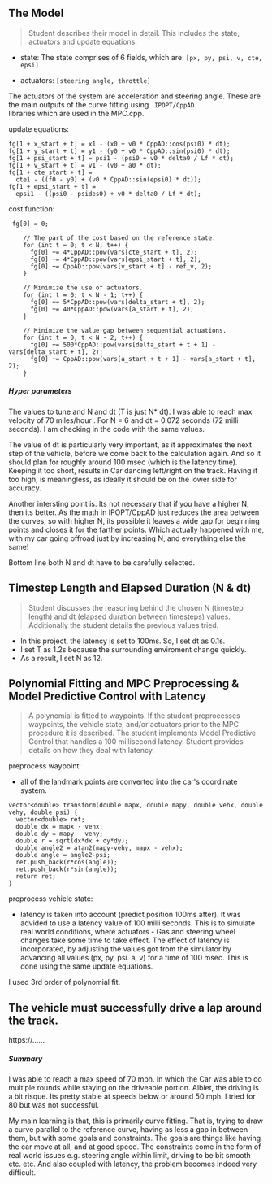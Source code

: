 
## The Model

>Student describes their model in detail. This includes the state, actuators and update equations.

* state: The state comprises of 6 fields, which are:  `[px, py, psi, v, cte, epsi]`

* actuators: `[steering angle, throttle]`

The actuators of the system are acceleration and steering angle. These are the main outputs of the curve fitting using <code> IPOPT/CppAD </code> libraries which are used in the MPC.cpp. 

update equations:

```
fg[1 + x_start + t] = x1 - (x0 + v0 * CppAD::cos(psi0) * dt);
fg[1 + y_start + t] = y1 - (y0 + v0 * CppAD::sin(psi0) * dt);
fg[1 + psi_start + t] = psi1 - (psi0 + v0 * delta0 / Lf * dt);
fg[1 + v_start + t] = v1 - (v0 + a0 * dt);
fg[1 + cte_start + t] =
  cte1 - ((f0 - y0) + (v0 * CppAD::sin(epsi0) * dt));
fg[1 + epsi_start + t] =
  epsi1 - ((psi0 - psides0) + v0 * delta0 / Lf * dt);
```

cost function:

```
 fg[0] = 0;
    
    // The part of the cost based on the reference state.
    for (int t = 0; t < N; t++) {
      fg[0] += 4*CppAD::pow(vars[cte_start + t], 2);
      fg[0] += 4*CppAD::pow(vars[epsi_start + t], 2);
      fg[0] += CppAD::pow(vars[v_start + t] - ref_v, 2);
    }
    
    // Minimize the use of actuators.
    for (int t = 0; t < N - 1; t++) {
      fg[0] += 5*CppAD::pow(vars[delta_start + t], 2);
      fg[0] += 40*CppAD::pow(vars[a_start + t], 2);
    }
    
    // Minimize the value gap between sequential actuations.
    for (int t = 0; t < N - 2; t++) {
      fg[0] += 500*CppAD::pow(vars[delta_start + t + 1] - vars[delta_start + t], 2);
      fg[0] += CppAD::pow(vars[a_start + t + 1] - vars[a_start + t], 2);
    }
```






##### Hyper parameters
The values to tune and N and dt (T is just N* dt). I was able to reach max velocity of 70 miles/hour . For N = 6 and dt = 0.072 seconds (72 milli seconds). I am checking in the code with the same values. 

The value of dt is particularly very important, as it approximates the next step of the vehicle, before we come back to the calculation again. And so it should plan for roughly around 100 msec (which is the latency time). Keeping it too short, results in Car dancing left/right on the track. Having it too high, is meaningless, as ideally it should be on the lower side for accuracy.

Another intersting point is. Its not necessary that if you have a higher N, then its better. As the math in IPOPT/CppAD just reduces the area between the curves, so with higher N, its possible it leaves a wide gap for beginning points and closes it for the farther points. Which actually happened with me, with my car going offroad just by increasing N, and everything else the same! 

Bottom line both N and dt have to be carefully selected.



## Timestep Length and Elapsed Duration (N & dt)

>Student discusses the reasoning behind the chosen N (timestep length) and dt (elapsed duration between timesteps) values. Additionally the student details the previous values tried.

- In this project, the latency is set to 100ms. So, I set dt as 0.1s.
- I set T as 1.2s because the surrounding enviroment change quickly.
- As a result, I set N as 12.







## Polynomial Fitting and MPC Preprocessing & Model Predictive Control with Latency

>A polynomial is fitted to waypoints.
>If the student preprocesses waypoints, the vehicle state, and/or actuators prior to the MPC procedure it is described.
>The student implements Model Predictive Control that handles a 100 millisecond latency. Student provides details on how they deal with latency.

preprocess waypoint:

- all of the landmark points are converted into the car's coordinate system.
```
vector<double> transform(double mapx, double mapy, double vehx, double vehy, double psi) {
  vector<double> ret;
  double dx = mapx - vehx;
  double dy = mapy - vehy;
  double r = sqrt(dx*dx + dy*dy);
  double angle2 = atan2(mapy-vehy, mapx - vehx);
  double angle = angle2-psi;
  ret.push_back(r*cos(angle));
  ret.push_back(r*sin(angle));
  return ret;
}
```




preprocess vehicle state:

- latency is taken into account (predict position 100ms after). It was advided to use a latency value of 100 milli seconds. This is to simulate real world conditions, where actuators - Gas and steering wheel changes take some time to take effect. The effect of latency is incorporated, by adjusting the values got from the simulator by advancing all values  (px, py, psi. a, v) for a time of 100 msec. This is done using the same update equations.

I used 3rd order of polynomial fit.






## The vehicle must successfully drive a lap around the track.

https://......


##### Summary
I was able to reach a max speed of 70 mph. In which the Car was able to do multiple rounds while staying on the driveable portion. Albiet, the driving is a bit risque. Its pretty stable at speeds below or around 50 mph. I tried for 80 but was not successful. 

My main learning is that, this is primarily curve fitting. That is, trying to draw a curve parallel to the reference curve, having as less a gap in between them, but with some goals and constraints. The goals are things like having the car move at all, and at good speed. The constraints come in the form of real world issues e.g. steering angle within limit, driving to be bit smooth etc. etc. And also coupled with latency, the problem becomes indeed very difficult. 








